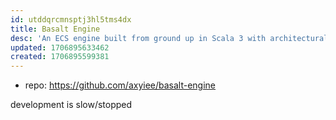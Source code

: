 ```yaml
---
id: utddqrcmnsptj3hl5tms4dx
title: Basalt Engine
desc: 'An ECS engine built from ground up in Scala 3 with architectural support for Cats Effect and modularity in mind.'
updated: 1706895633462
created: 1706895599381
---
```


- repo: https://github.com/axyiee/basalt-engine

development is slow/stopped
